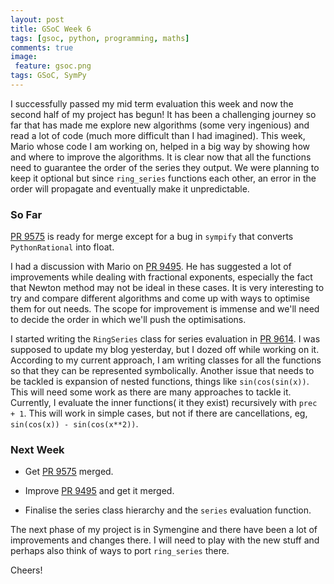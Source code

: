 ```yaml
---
layout: post
title: GSoC Week 6
tags: [gsoc, python, programming, maths]
comments: true
image:
 feature: gsoc.png
tags: GSoC, SymPy
---
```


I successfully passed my mid term evaluation this week and now the second half
of my project has begun! It has been a challenging journey so far that has made
me explore new algorithms (some very ingenious) and read a lot of code (much
more difficult than I had imagined). This week, Mario whose code I am
working on, helped in a big way by showing how and where to improve the
algorithms. It is clear now that all the functions need to guarantee the order
of the series they output. We were planning to keep it optional but since
`ring_series` functions each other, an error in the order will propagate and
eventually make it unpredictable.

### So Far

[PR 9575](https://github.com/sympy/sympy/pull/9575) is ready for merge except
for a bug in `sympify` that converts `PythonRational` into float. 

I had a discussion with Mario on [PR
9495](https://github.com/sympy/sympy/pull/9495). He has suggested a lot of
improvements while dealing with fractional exponents, especially the fact that
Newton method may not be ideal in these cases. It is very interesting to try and
compare different algorithms and come up with ways to optimise them for out
needs. The scope for improvement is immense and we'll need to decide the order
in which we'll push the optimisations.

I started writing the `RingSeries` class for series evaluation in [PR
9614](https://github.com/sympy/sympy/pull/9614). I was supposed to update my
blog yesterday, but I dozed off while working on it. According to my current
approach, I am writing classes for all the functions so that they can be
represented symbolically. Another issue that needs to be tackled is expansion of
nested functions, things like `sin(cos(sin(x))`. This will need some work as
there are many approaches to tackle it. Currently, I evaluate the inner
functions( it they exist) recursively with `prec + 1`. This will work in simple
cases, but not if there are cancellations, eg, `sin(cos(x)) - sin(cos(x**2))`.

### Next Week

* Get [PR 9575](https://github.com/sympy/sympy/pull/9575) merged.

* Improve [PR 9495](https://github.com/sympy/sympy/pull/9495) and get it merged.

* Finalise the series class hierarchy and the `series` evaluation function.

The next phase of my project is in Symengine and there have been a lot of
improvements and changes there. I will need to play with the new stuff and
perhaps also think of ways to port `ring_series` there.

Cheers!
